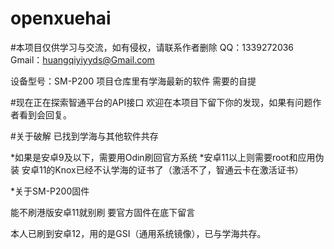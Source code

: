 # openxuehai

#本项目仅供学习与交流，如有侵权，请联系作者删除
QQ：1339272036
Gmail：huangqiyiyyds@Gmail.com

设备型号：SM-P200
项目仓库里有学海最新的软件
需要的自提

#现在正在探索智通平台的API接口
欢迎在本项目下留下你的发现，如果有问题作者看到会回复。

#关于破解
已找到学海与其他软件共存

*如果是安卓9及以下，需要用Odin刷回官方系统
*安卓11以上则需要root和应用伪装
安卓11的Knox已经不认学海的证书了（激活不了，智通云卡在激活证书）

*关于SM-P200固件

能不刷港版安卓11就别刷
要官方固件在底下留言

本人已刷到安卓12，用的是GSI（通用系统镜像），已与学海共存。
